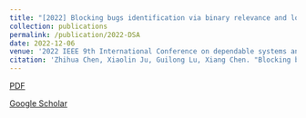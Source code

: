 ```yaml
---
title: "[2022] Blocking bugs identification via binary relevance and logistic regression analysis"
collection: publications
permalink: /publication/2022-DSA
date: 2022-12-06
venue: '2022 IEEE 9th International Conference on dependable systems and their applications (DSA) —— CCF C'
citation: 'Zhihua Chen, Xiaolin Ju, Guilong Lu, Xiang Chen. "Blocking bugs identification via binary relevance and logistic regression analysis"2022 IEEE 9th International Conference on dependable systems and their applications (DSA).'
---
```


[PDF](http://ntu-juking.github.io/files/DSA2022.pdf)

[Google Scholar](https://scholar.google.com/scholar?hl=zh-CN&as_sdt=0%2C5&q=Blocking+bugs+identification+via+binary+relevance+and+logistic+regression+analysis&btnG=)

